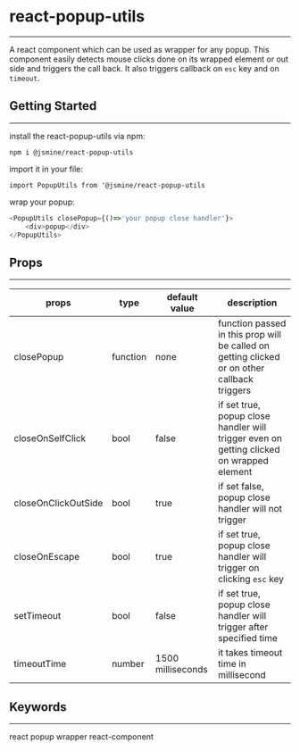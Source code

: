 # react-popup-utils
---
A react component which can be used as wrapper for any popup. 
This component easily detects mouse clicks done on its wrapped element or out side and triggers the call back.
It also triggers callback on `esc` key and on `timeout`.

## Getting Started
---
install the react-popup-utils via npm:
```
npm i @jsmine/react-popup-utils
```

import it in your file:
```
import PopupUtils from '@jsmine/react-popup-utils
```

wrap your popup:
```javascript
<PopupUtils closePopup={()=>'your popup close handler'}>
    <div>popup</div>
</PopupUtils>
```

## Props
---
| props | type | default value | description|
| --------------- | --------------- | --------------- | --------------- |
| closePopup | function | none | function passed in this prop will be called on getting clicked or on other callback triggers |
| closeOnSelfClick | bool | false | if set true, popup close handler will trigger even on getting clicked on wrapped element |
| closeOnClickOutSide | bool | true | if set false, popup close handler will not trigger |
| closeOnEscape | bool | true | if set true, popup close handler will trigger on clicking `esc` key |
| setTimeout | bool | false | if set true, popup close handler will trigger after specified time |
| timeoutTime | number | 1500 milliseconds | it takes timeout time in millisecond |

## Keywords
---
react popup wrapper react-component

